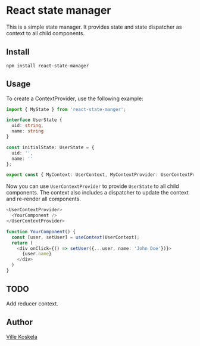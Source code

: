 # React state manager

This is a simple state manager. It provides state and state dispatcher as context to all child components. 

## Install

```shell
npm install react-state-manager
```

## Usage

To create a ContextProvider, use the following example: 

```typescript
import { MyState } from 'react-state-manger';

interface UserState {
  uid: string,
  name: string
}

const initialState: UserState = {
  uid: '',
  name: ''
};

export const { MyContext: UserContext, MyContextProvider: UserContextProvider } = MyState<UserState>(initialState);
```

Now you can use `UserContextProvider` to provide `UserState` to all child components. The context also includes a dispatcher to update the context and re-render all components. 

```typescript
<UserContextProvider>
  <YourComponent />
</UserContextProvider>
```

```typescript
function YourComponent() {
  const [user, setUser] = useContext(UserContext);
  return (
    <div onClick={() => setUser({...user, name: 'John Doe'})}>
      {user.name}
    </div>
  )
}
```

## TODO

Add reducer context. 

## Author

[Ville Koskela](https://github.com/kosvi)
